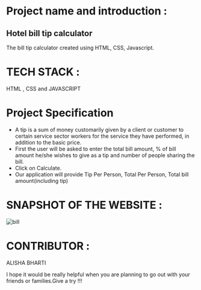 # Project name and introduction :
## Hotel bill tip calculator
The bill tip calculator created using HTML, CSS, Javascript.

# TECH STACK :
HTML , CSS and JAVASCRIPT

# Project Specification
- A tip is a sum of money customarily given by a client or customer to certain service sector workers for the service they have performed, in addition to the basic price.
- First the user will be asked to enter the total bill amount, % of bill amount he/she wishes to give as a tip and number of people sharing the bill.
- Click on Calculate.
- Our application will provide Tip Per Person, Total Per Person, Total bill amount(including tip)

# SNAPSHOT OF THE WEBSITE :
![bill](https://user-images.githubusercontent.com/84632701/212969976-5abc79e1-e1b0-4712-8a1e-6801b6232c4e.png)


# CONTRIBUTOR :
ALISHA BHARTI

I hope it would be really helpful when you are planning to go out with your friends or families.Give a try !!!



